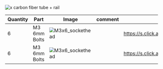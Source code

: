 ![x carbon fiber tube + rail](https://user-images.githubusercontent.com/37383368/138724061-03d3c598-cded-4404-9b91-be89481ed333.gif)


| Quantity | Part                         | Image             | comment  | Links  |
| ------ | ----                           | -------              | -----  | -----	|
| 6       | M3 6mm Bolts       | ![M3x6_sockethead](https://user-images.githubusercontent.com/37383368/138724167-c1794f11-cee4-48e3-b2b1-a8d4058ca056.png) |  | https://s.click.aliexpress.com/e/_9RMap3  |
| 6       | M3 6mm Bolts     | ![M3x6_sockethead](https://user-images.githubusercontent.com/37383368/137975763-587066e6-5abb-41c4-af7f-da78126b2731.png)  |    | https://s.click.aliexpress.com/e/_9RWMof |
